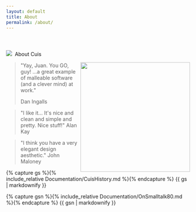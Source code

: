 ```yaml
---
layout: default
title: About
permalink: /about/
---
```


<div style="padding: 20px;"></div>
<div class="windowbar"><img src="../buttons.png">&nbsp;&nbsp;About Cuis</div>
<div class="window-content">

<img src="../cuis.png" style="float:right;height: 300px;">

<blockquote>
    <p>"Yay, Juan. You GO, guy! ...a great example of malleable software (and a clever mind) at work."</p>
    Dan Ingalls
  </blockquote>

  <blockquote>
  "I like it... It's nice and clean and simple and pretty. Nice stuff!"
    Alan Kay
  </blockquote>
  
  <blockquote>
    "I think you have a very elegant design aesthetic."
    John Maloney
  </blockquote>
  

{% capture gs %}{% include_relative Documentation/CuisHistory.md %}{% endcapture %}
{{ gs | markdownify }}

{% capture gsn %}{% include_relative Documentation/OnSmalltalk80.md %}{% endcapture %}
{{ gsn | markdownify }}

</div>
